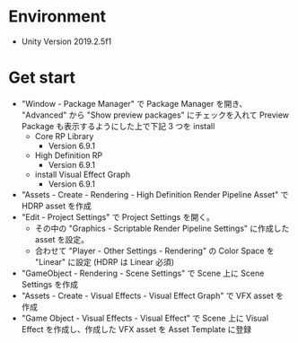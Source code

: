 # Environment
- Unity Version 2019.2.5f1

# Get start
- "Window - Package Manager" で Package Manager を開き、 "Advanced" から "Show preview packages" にチェックを入れて Preview Package も表示するようにした上で下記 3 つを install
  - Core RP Library
    - Version 6.9.1
  - High Definition RP
    - Version 6.9.1
  - install Visual Effect Graph
    - Version 6.9.1
- "Assets - Create - Rendering - High Definition Render Pipeline Asset" で HDRP asset を作成
- "Edit - Project Settings" で Project Settings を開く。
  - その中の "Graphics - Scriptable Render Pipeline Settings" に作成した asset を設定。
  - 合わせて "Player - Other Settings - Rendering" の Color Space を "Linear" に設定 (HDRP は Linear 必須)
- "GameObject - Rendering - Scene Settings" で Scene 上に Scene Settings を作成
- "Assets - Create - Visual Effects - Visual Effect Graph" で VFX asset を作成
- "Game Object - Visual Effects - Visual Effect" で Scene 上に Visual Effect を作成し、作成した VFX asset を Asset Template に登録
